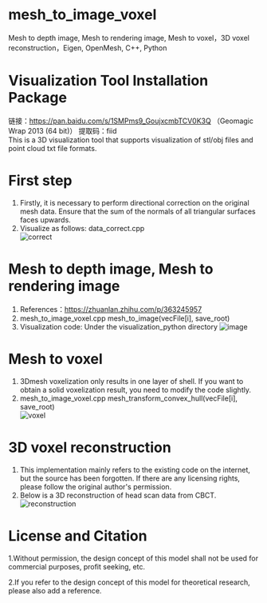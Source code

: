 # mesh_to_image_voxel
Mesh to depth image, Mesh to rendering image, Mesh to voxel，3D voxel reconstruction，Eigen, OpenMesh, C++, Python

# Visualization Tool Installation Package
链接：https://pan.baidu.com/s/1SMPms9_GoujxcmbTCV0K3Q  （Geomagic Wrap 2013 (64 bit)）
提取码：fiid  
This is a 3D visualization tool that supports visualization of stl/obj files and point cloud txt file formats.

# First step
1. Firstly, it is necessary to perform directional correction on the original mesh data. Ensure that the sum of the normals of all triangular surfaces faces upwards.
2. Visualize as follows:  data_correct.cpp   
![correct](https://github.com/huang229/mesh_to_image_voxel/assets/29627190/2d9ea297-a37e-4674-8a4f-c7fe5f8db84a)

# Mesh to depth image, Mesh to rendering image 
1. References：https://zhuanlan.zhihu.com/p/363245957
2.  mesh_to_image_voxel.cpp  mesh_to_image(vecFile[i], save_root)
3.  Visualization code: Under the visualization_python directory
![image](https://github.com/huang229/mesh_to_image_voxel/assets/29627190/8686a642-9c30-4196-ba1b-17730ab1fdb2)

# Mesh to voxel  
1. 3Dmesh voxelization only results in one layer of shell. If you want to obtain a solid voxelization result, you need to modify the code slightly.       
2. mesh_to_image_voxel.cpp mesh_transform_convex_hull(vecFile[i], save_root)    
![voxel](https://github.com/huang229/mesh_to_image_voxel/assets/29627190/25b5760e-600e-43f8-a425-11c4c6e16c87)


# 3D voxel reconstruction
1. This implementation mainly refers to the existing code on the internet, but the source has been forgotten. If there are any licensing rights, please follow the original author's permission.
2. Below is a 3D reconstruction of head scan data from CBCT.
![reconstruction](https://github.com/huang229/mesh_to_image_voxel/assets/29627190/ef84a62c-4baf-48c4-953c-f6726cf4c4ce)


# License and Citation
1.Without permission, the design concept of this model shall not be used for commercial purposes, profit seeking, etc.

2.If you refer to the design concept of this model for theoretical research, please also add a reference.





